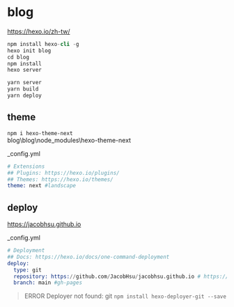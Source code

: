 # blog

https://hexo.io/zh-tw/

```s
npm install hexo-cli -g
hexo init blog
cd blog
npm install
hexo server
```

```s
yarn server  
yarn build  
yarn deploy  
```

## theme

`npm i hexo-theme-next`  
blog\blog\node_modules\hexo-theme-next

_config.yml
```s
# Extensions
## Plugins: https://hexo.io/plugins/
## Themes: https://hexo.io/themes/
theme: next #landscape
```

## deploy

https://jacobhsu.github.io

_config.yml
```s
# Deployment
## Docs: https://hexo.io/docs/one-command-deployment
deploy:
  type: git
  repository: https://github.com/JacobHsu/jacobhsu.github.io # https://github.com/JacobHsu/hexo
  branch: main #gh-pages
```

> ERROR Deployer not found: git
`npm install hexo-deployer-git --save`  
